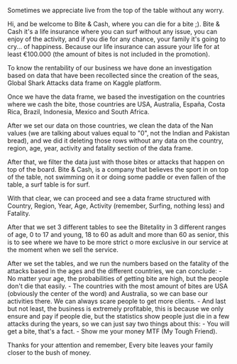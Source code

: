Sometimes we appreciate live from the top of the table without any worry.

Hi, and be welcome to Bite & Cash, where you can die for a bite ;).
Bite & Cash it's a life insurance where you can surf without any issue, you can enjoy of the activity, and if you die for any chance, your family it's going to cry... of happiness.
Because our life insurance can assure your life for at least €100.000 (the amount of bites is not included in the promotion).

To know the rentability of our business we have done an investigation based on data that have been recollected since the creation of the seas, Global Shark Attacks data frame on Kaggle platform.

Once we have the data frame, we based the investigation on the countries where we cash the bite, those countries are USA, Australia, España, Costa Rica, Brazil, Indonesia, Mexico and South Africa.

After we set our data on those countries, we clean the data of the Nan values (we are talking about values equal to "0", not the Indian and Pakistan bread), and we did it deleting those rows without any data on the country, region, age, year, activity and fatality section of the data frame.

After that, we filter the data just with those bites or attacks that happen on top of the board. Bite & Cash, is a company that believes the sport in on top of the table, not swimming on it or doing some paddle or even fallen of the table, a surf table is for surf.

With that clear, we can proceed and see a data frame structured with Country, Region, Year, Age, Activity (remember, Surfing, nothing less) and Fatality. 

After that we set 3 different tables to see the Bitetality in 3 different ranges of age, 0 to 17 and young, 18 to 60 as adult and more than 60 as senior, this is to see where we have to be more strict o more exclusive in our service at the moment when we sell the service.

After we set the tables, and we run the numbers based on the fatality of the attacks based in the ages and the different countries, we can conclude:
    - No matter your age, the probabilities of getting bite are high, but the people don't die that easily.
    - The countries with the most amount of bites are USA (obviously the center of the word) and Australia, so we can base our activities there. We can always scare people to get more clients.
    - And last but not least, the business is extremely profitable, this is because we only ensure and pay if people die, but the statistics show people just die in a few attacks during the years, so we can just say two things about this:
        - You will get a bite, that's a fact.
        - Show me your money MTF (My Tough Friend).

Thanks for your attention and remember,
Every bite leaves your family closer to the bush of money.

